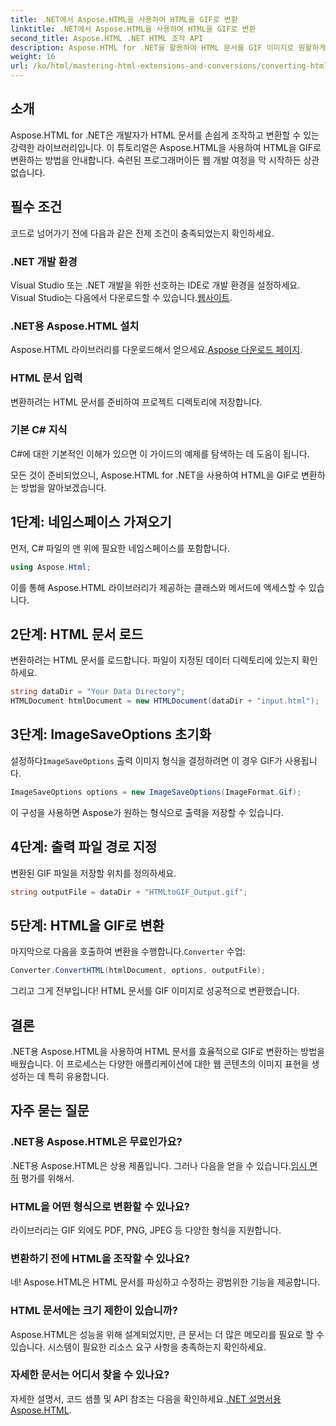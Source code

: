 ```yaml
---
title: .NET에서 Aspose.HTML을 사용하여 HTML을 GIF로 변환
linktitle: .NET에서 Aspose.HTML을 사용하여 HTML을 GIF로 변환
second_title: Aspose.HTML .NET HTML 조작 API
description: Aspose.HTML for .NET을 활용하여 HTML 문서를 GIF 이미지로 원활하게 변환하는 방법을 알아보세요. 이 포괄적인 가이드는 단계별 가이드를 안내합니다.
weight: 16
url: /ko/html/mastering-html-extensions-and-conversions/converting-html-to-gif/
---
```

## 소개

Aspose.HTML for .NET은 개발자가 HTML 문서를 손쉽게 조작하고 변환할 수 있는 강력한 라이브러리입니다. 이 튜토리얼은 Aspose.HTML을 사용하여 HTML을 GIF로 변환하는 방법을 안내합니다. 숙련된 프로그래머이든 웹 개발 여정을 막 시작하든 상관없습니다.

## 필수 조건

코드로 넘어가기 전에 다음과 같은 전제 조건이 충족되었는지 확인하세요.

### .NET 개발 환경 

 Visual Studio 또는 .NET 개발을 위한 선호하는 IDE로 개발 환경을 설정하세요. Visual Studio는 다음에서 다운로드할 수 있습니다.[웹사이트](https://visualstudio.microsoft.com/downloads/).

### .NET용 Aspose.HTML 설치

 Aspose.HTML 라이브러리를 다운로드해서 얻으세요.[Aspose 다운로드 페이지](https://releases.aspose.com/html/net/).

### HTML 문서 입력

변환하려는 HTML 문서를 준비하여 프로젝트 디렉토리에 저장합니다.

### 기본 C# 지식

C#에 대한 기본적인 이해가 있으면 이 가이드의 예제를 탐색하는 데 도움이 됩니다.

모든 것이 준비되었으니, Aspose.HTML for .NET을 사용하여 HTML을 GIF로 변환하는 방법을 알아보겠습니다.

## 1단계: 네임스페이스 가져오기

먼저, C# 파일의 맨 위에 필요한 네임스페이스를 포함합니다.

```csharp
using Aspose.Html;
```

이를 통해 Aspose.HTML 라이브러리가 제공하는 클래스와 메서드에 액세스할 수 있습니다.

## 2단계: HTML 문서 로드

변환하려는 HTML 문서를 로드합니다. 파일이 지정된 데이터 디렉토리에 있는지 확인하세요.

```csharp
string dataDir = "Your Data Directory";
HTMLDocument htmlDocument = new HTMLDocument(dataDir + "input.html");
```

## 3단계: ImageSaveOptions 초기화

 설정하다`ImageSaveOptions` 출력 이미지 형식을 결정하려면 이 경우 GIF가 사용됩니다.

```csharp
ImageSaveOptions options = new ImageSaveOptions(ImageFormat.Gif);
```

이 구성을 사용하면 Aspose가 원하는 형식으로 출력을 저장할 수 있습니다.

## 4단계: 출력 파일 경로 지정

변환된 GIF 파일을 저장할 위치를 정의하세요.

```csharp
string outputFile = dataDir + "HTMLtoGIF_Output.gif";
```

## 5단계: HTML을 GIF로 변환

 마지막으로 다음을 호출하여 변환을 수행합니다.`Converter` 수업:

```csharp
Converter.ConvertHTML(htmlDocument, options, outputFile);
```

그리고 그게 전부입니다! HTML 문서를 GIF 이미지로 성공적으로 변환했습니다.

## 결론

.NET용 Aspose.HTML을 사용하여 HTML 문서를 효율적으로 GIF로 변환하는 방법을 배웠습니다. 이 프로세스는 다양한 애플리케이션에 대한 웹 콘텐츠의 이미지 표현을 생성하는 데 특히 유용합니다.

## 자주 묻는 질문

### .NET용 Aspose.HTML은 무료인가요?  
 .NET용 Aspose.HTML은 상용 제품입니다. 그러나 다음을 얻을 수 있습니다.[임시 면허](https://purchase.conholdate.com/temporary-license/) 평가를 위해서.

### HTML을 어떤 형식으로 변환할 수 있나요?  
라이브러리는 GIF 외에도 PDF, PNG, JPEG 등 다양한 형식을 지원합니다.

### 변환하기 전에 HTML을 조작할 수 있나요?  
네! Aspose.HTML은 HTML 문서를 파싱하고 수정하는 광범위한 기능을 제공합니다.

### HTML 문서에는 크기 제한이 있습니까?  
Aspose.HTML은 성능을 위해 설계되었지만, 큰 문서는 더 많은 메모리를 필요로 할 수 있습니다. 시스템이 필요한 리소스 요구 사항을 충족하는지 확인하세요.

### 자세한 문서는 어디서 찾을 수 있나요?  
 자세한 설명서, 코드 샘플 및 API 참조는 다음을 확인하세요.[.NET 설명서용 Aspose.HTML](https://reference.aspose.com/html/net/).